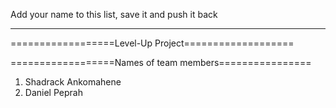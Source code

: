 Add your name to this list, save it and push it back
____________________________________________________

==================Level-Up Project===================

==================Names of team members================

1. Shadrack Ankomahene
2. Daniel Peprah
